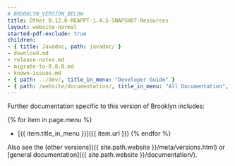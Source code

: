 ```yaml
---
# BROOKLYN_VERSION_BELOW
title: Other 0.12.0-REAPPT-1.4.5-SNAPSHOT Resources
layout: website-normal
started-pdf-exclude: true
children:
- { title: Javadoc, path: javadoc/ }
- download.md
- release-notes.md
- migrate-to-0.8.0.md
- known-issues.md
- { path: ../dev/, title_in_menu: "Developer Guide" }
- { path: /website/documentation/, title_in_menu: "All Documentation", menu_customization: { force_inactive: true } }
---
```


Further documentation specific to this version of Brooklyn includes:

{% for item in page.menu %}
* [{{ item.title_in_menu }}]({{ item.url }})
{% endfor %}

Also see the [other versions]({{ site.path.website }}/meta/versions.html) or [general documentation]({{ site.path.website }}/documentation/).
